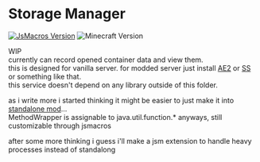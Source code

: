 # Storage Manager
<p align="left">
  <a href="https://github.com/JsMacros/JsMacros/actions/runs/5873314604"><img src="https://img.shields.io/badge/JsMacros-1.9.0_beta-orange.svg" alt="JsMacros Version"/></a>
  <img src="https://img.shields.io/badge/Minecraft-1.20.1_Fabric-brightgreen.svg" alt="Minecraft Version"/>
</p>

WIP  
currently can record opened container data and view them.  
this is designed for vanilla server. for modded server just install [AE2](https://modrinth.com/mod/ae2) or [SS](https://modrinth.com/mod/toms-storage) or something like that.  
this service doesn't depend on any library outside of this folder.  

as i write more i started thinking it might be easier to just make it into [standalone mod](https://github.com/aMelonRind/StorageBrowser)...  
MethodWrapper is assignable to java.util.function.* anyways, still customizable through jsmacros

after some more thinking i guess i'll make a jsm extension to handle heavy processes instead of standalong